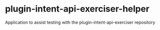 # plugin-intent-api-exerciser-helper
Application to assist testing with the plugin-intent-api-exerciser repository

